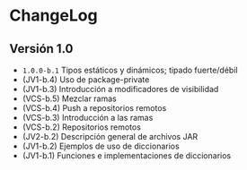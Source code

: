 # ChangeLog

## Versión 1.0

- ``1.0.0-b.1`` Tipos estáticos y dinámicos; tipado fuerte/débil
- (JV1-b.4) Uso de package-private
- (JV1-b.3) Introducción a modificadores de visibilidad
- (VCS-b.5) Mezclar ramas
- (VCS-b.4) Push a repositorios remotos
- (VCS-b.3) Introducción a las ramas
- (VCS-b.2) Repositorios remotos
- (JV2-b.2) Descripción general de archivos JAR
- (JV1-b.2) Ejemplos de uso de diccionarios
- (JV1-b.1) Funciones e implementaciones de diccionarios
